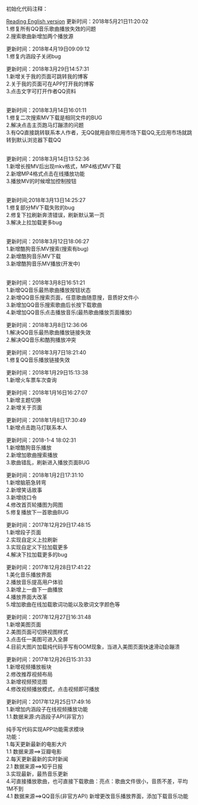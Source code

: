 初始化代码注释：<br />

[Reading English version](https://github.com/yhsh/QingFeiYang/blob/master/English%20Version.md)
更新时间：2018年5月21日11:20:02<br/>
1.修复所有QQ音乐歌曲播放失效的问题<br/>
2.搜索歌曲新增加两个播放源

更新时间：2018年4月19日09:09:12<br/>
1.修复内涵段子关闭bug<br/>

更新时间：2018年3月29日14:57:31<br/>
1.新增关于我的页面可跳转我的博客<br/>
2.关于我的页面可在APP打开我的博客<br/>
3.点击文字可打开作者QQ资料<br/><br/>

更新时间：2018年3月14日16:01:11<br/>
1.修复二次搜索MV下载是相同文件的BUG<br/>
2.解决点击主页跑马灯蹦溃的问题<br/>
3.有QQ直接跳转联系本人作者，无QQ就用自带应用市场下载QQ,无应用市场就跳转到默认浏览器下载QQ<br/><br/>


更新时间：2018年3月14日13:52:36<br/>
1.新增长按MV后出现mkv格式，MP4格式MV下载<br/>
2.新增MP4格式点击在线播放功能<br/>
3.播放MV的时候增加控制按钮<br/><br/>

更新时间;2018年3月13日14:25:27<br/>
1.修复部分MV下载失败的bug<br/>
2.修复下拉刷新奔溃错误，刷新默认第一页<br/>
3.解决上拉加载更多bug<br/><br/>

更新时间：2018年3月12日18:06:27<br/>
1.新增酷狗音乐MV搜索(搜索有bug)<br/>
2.新增酷狗音乐MV下载<br/>
3.新增酷狗音乐MV播放(开发中)<br/><br/>

更新时间：2018年3月8日16:51:21<br/>
1.新增QQ音乐最热歌曲播放按钮状态<br/>
2.新增QQ音乐搜索页面，任意歌曲随意搜，音质好文件小<br/>
3.新增加QQ音乐搜索歌曲后长按下载歌曲<br/>
4.新增加QQ音乐点击播放音乐(最热歌曲播放页面播放)<br/>


更新时间：2018年3月8日12:36:06<br/>
1.解决QQ音乐最热歌曲播放链接失效<br/>
2.解决QQ音乐和酷狗播放冲突<br/>

更新时间：2018年3月7日18:21:40<br/>
1.修复QQ音乐播放链接失效<br/>

更新时间：2018年1月29日15:13:38<br/>
1.新增火车票车次查询<br/>

更新时间：2018年1月16日16:27:07<br/>
1.新增主题切换<br/>
2.新增关于页面<br/>


更新时间：2018年1月8日17:30:49<br/>
1.新增点击跑马灯联系本人<br/>


更新时间：2018-1-4 18:02:31<br/>
1.新增酷狗音乐播放<br/>
2.新增加歌曲搜索播放<br/>
3.歌曲错乱，刷新进入播放页面BUG<br/>


更新时间：2018年1月2日17:31:10<br/>
1.新增脑筋急转弯<br/>
2.新增笑话故事<br/>
3.新增绕口令<br/>
4.修改首页轮播图为网图<br/>
5.修复播放下一首歌曲BUG




更新时间：2017年12月29日17:48:15<br/>
1.新增段子页面<br/>
2.实现自定义上拉刷新<br/>
3.实现自定义下拉加载更多<br/>
4.解决下拉加载更多的bug<br/>



更新时间：2017年12月28日17:41:22<br/>
1.美化音乐播放界面<br/>
2.播放音乐提高用户体验<br/>
3.新增上一曲下一曲播放<br/>
4.播放界面大改革<br/>
5.增加歌曲在线加载歌词功能以及歌词文字颜色等<br/>



更新时间：2017年12月27日16:31:48<br/>
1.新增美图页面<br />
2.美图页面可切换视图样式<br />
3.点击任一美图可进入全屏<br />
4.目前大图片加载纯代码手写有OOM现象，当进入美图页面快速滑动会蹦溃<br />


更新时间：2017年12月26日15:31:33<br/>
1.新增视频播放板块<br />
2.修改推荐视频布局<br />
3.新增视频预览图<br />
4.修改视频播放模式，点击视频即可播放<br />




更新时间：2017年12月25日17:49:16<br />
1.新增加内涵段子在线视频播放功能<br />
1.1.数据来源:内涵段子API(非官方)

纯手写代码实现APP功能需求模块<br />
功能：<br />
1.每天更新最新的电影大片<br />
1.1 数据来源==>豆瓣电影<br />
2.每天更新最新的实时新闻<br />
2.1 数据来源==>知乎日报<br />
3.实现最新，最热音乐更新<br />
4.可直接播放歌曲，也可直接下载歌曲：亮点：歌曲文件很小，音质不差，平均1M不到<br />
4.1 数据来源==>QQ音乐(非官方API)
新增更改音乐播放界面，添加下载音乐功能<br />
